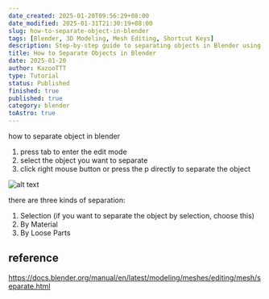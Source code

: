 ```yaml
---
date_created: 2025-01-20T09:56:29+08:00
date_modified: 2025-01-31T21:30:19+08:00
slug: how-to-separate-object-in-blender
tags: [Blender, 3D Modeling, Mesh Editing, Shortcut Keys]
description: Step-by-step guide to separating objects in Blender using three different methods
title: How to Separate Objects in Blender
date: 2025-01-20
author: KazooTTT
type: Tutorial
status: Published
finished: true
published: true
category: blender
toAstro: true
---
```


how to separate object in blender

1. press tab to enter the edit mode
2. select the object you want to separate
3. click right mouse button or press the p directly to separate the object

![alt text](https://pictures.kazoottt.top/2025/01/20250120-302a1f29e54896d6be02c74a2afadfa7.png)

there are three kinds of separation:

1. Selection (if you want to separate the object by selection, choose this)
2. By Material
3. By Loose Parts

## reference

<https://docs.blender.org/manual/en/latest/modeling/meshes/editing/mesh/separate.html>
